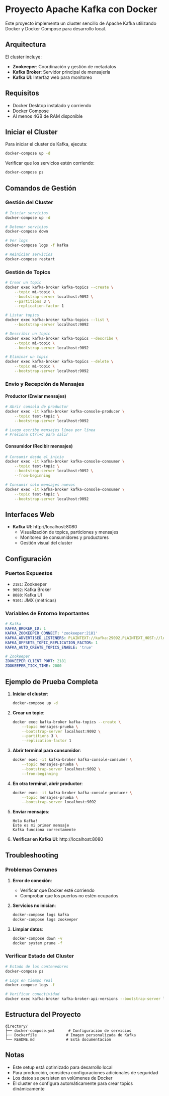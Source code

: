 # Proyecto Apache Kafka con Docker

Este proyecto implementa un cluster sencillo de Apache Kafka utilizando Docker y Docker Compose para desarrollo local.

## Arquitectura

El cluster incluye:
- **Zookeeper**: Coordinación y gestión de metadatos
- **Kafka Broker**: Servidor principal de mensajería
- **Kafka UI**: Interfaz web para monitoreo

## Requisitos

- Docker Desktop instalado y corriendo
- Docker Compose
- Al menos 4GB de RAM disponible

## Iniciar el Cluster

Para iniciar el cluster de Kafka, ejecuta:

```bash
docker-compose up -d
```

Verificar que los servicios estén corriendo:

```bash
docker-compose ps
```

## Comandos de Gestión

### Gestión del Cluster

```bash
# Iniciar servicios
docker-compose up -d

# Detener servicios
docker-compose down

# Ver logs
docker-compose logs -f kafka

# Reiniciar servicios
docker-compose restart
```

### Gestión de Topics

```bash
# Crear un topic
docker exec kafka-broker kafka-topics --create \
    --topic mi-topic \
    --bootstrap-server localhost:9092 \
    --partitions 3 \
    --replication-factor 1

# Listar topics
docker exec kafka-broker kafka-topics --list \
    --bootstrap-server localhost:9092

# Describir un topic
docker exec kafka-broker kafka-topics --describe \
    --topic mi-topic \
    --bootstrap-server localhost:9092

# Eliminar un topic
docker exec kafka-broker kafka-topics --delete \
    --topic mi-topic \
    --bootstrap-server localhost:9092
```

### Envío y Recepción de Mensajes

#### Productor (Enviar mensajes)

```bash
# Abrir consola de productor
docker exec -it kafka-broker kafka-console-producer \
    --topic test-topic \
    --bootstrap-server localhost:9092

# Luego escribe mensajes línea por línea
# Presiona Ctrl+C para salir
```

#### Consumidor (Recibir mensajes)

```bash
# Consumir desde el inicio
docker exec -it kafka-broker kafka-console-consumer \
    --topic test-topic \
    --bootstrap-server localhost:9092 \
    --from-beginning

# Consumir solo mensajes nuevos
docker exec -it kafka-broker kafka-console-consumer \
    --topic test-topic \
    --bootstrap-server localhost:9092
```

## Interfaces Web

- **Kafka UI**: http://localhost:8080
  - Visualización de topics, particiones y mensajes
  - Monitoreo de consumidores y productores
  - Gestión visual del cluster

## Configuración

### Puertos Expuestos

- `2181`: Zookeeper
- `9092`: Kafka Broker
- `8080`: Kafka UI
- `9101`: JMX (métricas)

### Variables de Entorno Importantes

```yaml
# Kafka
KAFKA_BROKER_ID: 1
KAFKA_ZOOKEEPER_CONNECT: 'zookeeper:2181'
KAFKA_ADVERTISED_LISTENERS: PLAINTEXT://kafka:29092,PLAINTEXT_HOST://localhost:9092
KAFKA_OFFSETS_TOPIC_REPLICATION_FACTOR: 1
KAFKA_AUTO_CREATE_TOPICS_ENABLE: 'true'

# Zookeeper
ZOOKEEPER_CLIENT_PORT: 2181
ZOOKEEPER_TICK_TIME: 2000
```

## Ejemplo de Prueba Completa

1. **Iniciar el cluster**:
   ```bash
   docker-compose up -d
   ```

2. **Crear un topic**:
   ```bash
   docker exec kafka-broker kafka-topics --create \
       --topic mensajes-prueba \
       --bootstrap-server localhost:9092 \
       --partitions 3 \
       --replication-factor 1
   ```

3. **Abrir terminal para consumidor**:
   ```bash
   docker exec -it kafka-broker kafka-console-consumer \
       --topic mensajes-prueba \
       --bootstrap-server localhost:9092 \
       --from-beginning
   ```

4. **En otra terminal, abrir productor**:
   ```bash
   docker exec -it kafka-broker kafka-console-producer \
       --topic mensajes-prueba \
       --bootstrap-server localhost:9092
   ```

5. **Enviar mensajes**:
   ```
   Hola Kafka!
   Este es mi primer mensaje
   Kafka funciona correctamente
   ```

6. **Verificar en Kafka UI**: http://localhost:8080

## Troubleshooting

### Problemas Comunes

1. **Error de conexión**:
   - Verificar que Docker esté corriendo
   - Comprobar que los puertos no estén ocupados

2. **Servicios no inician**:
   ```bash
   docker-compose logs kafka
   docker-compose logs zookeeper
   ```

3. **Limpiar datos**:
   ```bash
   docker-compose down -v
   docker system prune -f
   ```

### Verificar Estado del Cluster

```bash
# Estado de los contenedores
docker-compose ps

# Logs en tiempo real
docker-compose logs -f

# Verificar conectividad
docker exec kafka-broker kafka-broker-api-versions --bootstrap-server localhost:9092
```

## Estructura del Proyecto

```
directory/
├── docker-compose.yml      # Configuración de servicios
├── Dockerfile             # Imagen personalizada de Kafka
└── README.md              # Esta documentación
```

## Notas

- Este setup está optimizado para desarrollo local
- Para producción, considera configuraciones adicionales de seguridad
- Los datos se persisten en volúmenes de Docker
- El cluster se configura automáticamente para crear topics dinámicamente
